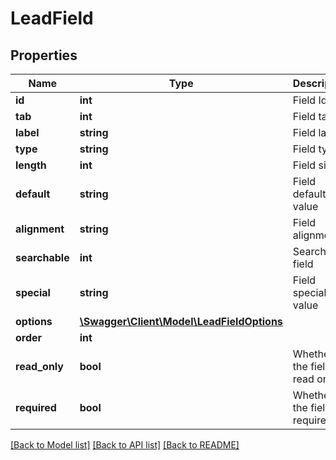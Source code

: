 # LeadField

## Properties
Name | Type | Description | Notes
------------ | ------------- | ------------- | -------------
**id** | **int** | Field Id | [optional] 
**tab** | **int** | Field tab Id | 
**label** | **string** | Field label | 
**type** | **string** | Field type | 
**length** | **int** | Field size | [optional] 
**default** | **string** | Field default value | [optional] 
**alignment** | **string** | Field alignment | [optional] 
**searchable** | **int** | Searchable field | [optional] 
**special** | **string** | Field special value | [optional] 
**options** | [**\Swagger\Client\Model\LeadFieldOptions**](LeadFieldOptions.md) |  | [optional] 
**order** | **int** |  | [optional] 
**read_only** | **bool** | Whether the field is read only | [optional] 
**required** | **bool** | Whether the field is required | [optional] 

[[Back to Model list]](../../README.md#documentation-for-models) [[Back to API list]](../../README.md#documentation-for-api-endpoints) [[Back to README]](../../README.md)

